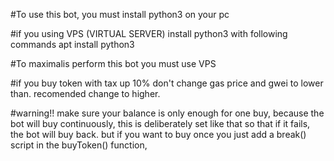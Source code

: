 #To use this bot, you must install python3 on your pc 

#if you using VPS (VIRTUAL SERVER) install python3 with following commands apt install python3

#To maximalis perform this bot you must use VPS 

#if you buy token with tax up 10% don't change gas price and gwei to lower than. recomended change to higher.

#warning!! make sure your balance is only enough for one buy, because the bot will buy continuously, this is deliberately set like that so that if it fails, the bot will buy back. but if you want to buy once you just add a break() script in the buyToken() function,
